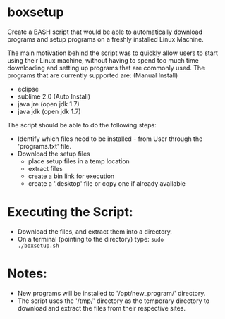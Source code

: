 boxsetup
========

Create a BASH script that would be able to automatically download programs and setup programs on a freshly installed Linux Machine.

The main motivation behind the script was to quickly allow users to start using their Linux machine, without having to spend too much time downloading and setting up programs that are commonly used.
The programs that are currently supported are:
(Manual Install)
- eclipse
- sublime 2.0
(Auto Install)
- java jre (open jdk 1.7)
- java jdk (open jdk 1.7)

The script should be able to do the following steps:
- Identify which files need to be installed - from User through the 'programs.txt' file.
- Download the setup files
	- place setup files in a temp location
	- extract files
	- create a bin link for execution
	- create a '.desktop' file or copy one if already available

Executing the Script:
====================
- Download the files, and extract them into a directory.
- On a terminal (pointing to the directory) type:
	<code>sudo ./boxsetup.sh</code>

Notes:
======
- New programs will be installed to '/opt/new_program/' directory.
- The script uses the '/tmp/' directory as the temporary directory to download and extract the files from their respective sites.
	
